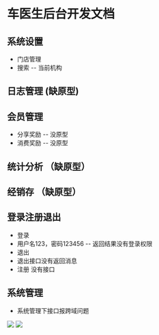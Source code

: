 车医生后台开发文档
=================

## 系统设置
-  门店管理
 - 搜索 -- 当前机构 

## 日志管理 (缺原型)

## 会员管理
- 分享奖励 -- 没原型
- 消费奖励 -- 没原型

## 统计分析 （缺原型）

## 经销存 （缺原型）

## 登录注册退出
- 登录 
 - 用户名123，密码123456 -- 返回结果没有登录权限
- 退出 
 - 退出接口没有返回消息
- 注册 没有接口

## 系统管理
- 系统管理下接口报跨域问题		
<img src="https://github.com/stack-wuh/test_doctor/blob/master/docs/imgs/2018-8-17/list-1.jpg" />
<img src="https://github.com/stack-wuh/test_doctor/blob/master/docs/imgs/2018-8-17/list-2.jpg" />


